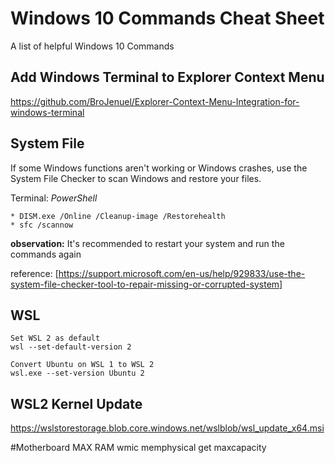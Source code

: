 # Windows 10 Commands Cheat Sheet
A list of helpful Windows 10 Commands

## Add Windows Terminal to Explorer Context Menu
https://github.com/BroJenuel/Explorer-Context-Menu-Integration-for-windows-terminal

## System File
If some Windows functions aren't working or Windows crashes, use the System File Checker to scan Windows and restore your files.

Terminal: *PowerShell*
    
    * DISM.exe /Online /Cleanup-image /Restorehealth
    * sfc /scannow

**observation:** It's recommended to restart your system and run the commands again

reference: [https://support.microsoft.com/en-us/help/929833/use-the-system-file-checker-tool-to-repair-missing-or-corrupted-system]

## WSL

    Set WSL 2 as default
    wsl --set-default-version 2
    
    Convert Ubuntu on WSL 1 to WSL 2
    wsl.exe --set-version Ubuntu 2

## WSL2 Kernel Update
https://wslstorestorage.blob.core.windows.net/wslblob/wsl_update_x64.msi



#Motherboard MAX RAM
wmic memphysical get maxcapacity
